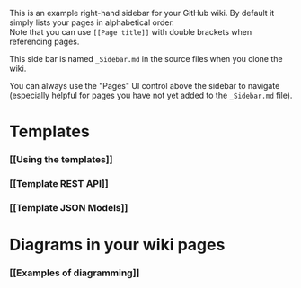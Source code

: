 This is an example right-hand sidebar for your GitHub wiki.
By default it simply lists your pages in alphabetical order.<br/>
Note that you can use `[[Page title]]` with double brackets when referencing pages.

This side bar is named `_Sidebar.md` in the source files when you clone the
wiki.

You can always use the "Pages" UI control above the sidebar to navigate
(especially helpful for pages you have not yet added to the `_Sidebar.md`
file).

# Templates

### [[Using the templates]]
### [[Template REST API]]
### [[Template JSON Models]]

# Diagrams in your wiki pages

### [[Examples of diagramming]]
